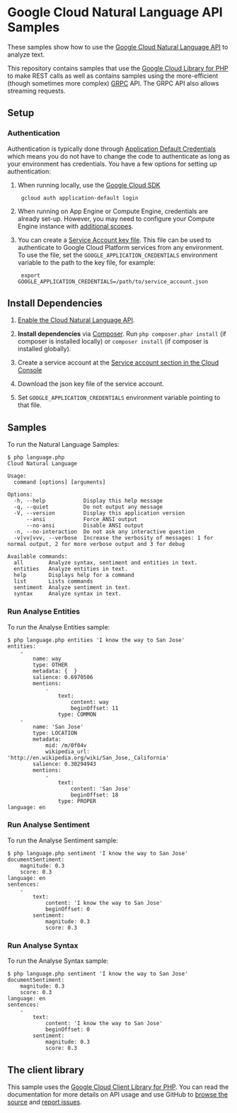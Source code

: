 # Google Cloud Natural Language API Samples

These samples show how to use the [Google Cloud Natural Language API][language-api]
to analyze text.

This repository contains samples that use the [Google Cloud
Library for PHP][google-cloud-php] to make REST calls as well as
contains samples using the more-efficient (though sometimes more
complex) [GRPC][grpc] API. The GRPC API also allows streaming requests.

[language-api]: http://cloud.google.com/natural-language
[google-cloud-php]: https://googlecloudplatform.github.io/google-cloud-php/
[grpc]: http://grpc.io


## Setup

### Authentication

Authentication is typically done through [Application Default Credentials][adc]
which means you do not have to change the code to authenticate as long as
your environment has credentials. You have a few options for setting up
authentication:

1. When running locally, use the [Google Cloud SDK][google-cloud-sdk]

        gcloud auth application-default login

1. When running on App Engine or Compute Engine, credentials are already
   set-up. However, you may need to configure your Compute Engine instance
   with [additional scopes][additional_scopes].

1. You can create a [Service Account key file][service_account_key_file]. This file can be used to
   authenticate to Google Cloud Platform services from any environment. To use
   the file, set the ``GOOGLE_APPLICATION_CREDENTIALS`` environment variable to
   the path to the key file, for example:

        export GOOGLE_APPLICATION_CREDENTIALS=/path/to/service_account.json

[adc]: https://cloud.google.com/docs/authentication#getting_credentials_for_server-centric_flow
[additional_scopes]: https://cloud.google.com/compute/docs/authentication#using
[service_account_key_file]: https://developers.google.com/identity/protocols/OAuth2ServiceAccount#creatinganaccount

## Install Dependencies

1. [Enable the Cloud Natural Language API](https://console.cloud.google.com/flows/enableapi?apiid=language.googleapis.com).

1. **Install dependencies** via [Composer](http://getcomposer.org/doc/00-intro.md).
    Run `php composer.phar install` (if composer is installed locally) or `composer install`
    (if composer is installed globally).

1. Create a service account at the
[Service account section in the Cloud Console](https://console.cloud.google.com/iam-admin/serviceaccounts/)

1. Download the json key file of the service account.

1. Set `GOOGLE_APPLICATION_CREDENTIALS` environment variable pointing to that file.

## Samples

To run the Natural Language Samples:

    $ php language.php
    Cloud Natural Language

    Usage:
      command [options] [arguments]

    Options:
      -h, --help            Display this help message
      -q, --quiet           Do not output any message
      -V, --version         Display this application version
          --ansi            Force ANSI output
          --no-ansi         Disable ANSI output
      -n, --no-interaction  Do not ask any interactive question
      -v|vv|vvv, --verbose  Increase the verbosity of messages: 1 for normal output, 2 for more verbose output and 3 for debug

    Available commands:
      all        Analyze syntax, sentiment and entities in text.
      entities   Analyze entities in text.
      help       Displays help for a command
      list       Lists commands
      sentiment  Analyze sentiment in text.
      syntax     Analyze syntax in text.

### Run Analyse Entities

To run the Analyse Entities sample:

    $ php language.php entities 'I know the way to San Jose'
    entities:
        -
            name: way
            type: OTHER
            metadata: {  }
            salience: 0.6970506
            mentions:
                -
                    text:
                        content: way
                        beginOffset: 11
                    type: COMMON
        -
            name: 'San Jose'
            type: LOCATION
            metadata:
                mid: /m/0f04v
                wikipedia_url: 'http://en.wikipedia.org/wiki/San_Jose,_California'
            salience: 0.30294943
            mentions:
                -
                    text:
                        content: 'San Jose'
                        beginOffset: 18
                    type: PROPER
    language: en

### Run Analyse Sentiment

To run the Analyse Sentiment sample:

    $ php language.php sentiment 'I know the way to San Jose'
    documentSentiment:
        magnitude: 0.3
        score: 0.3
    language: en
    sentences:
        -
            text:
                content: 'I know the way to San Jose'
                beginOffset: 0
            sentiment:
                magnitude: 0.3
                score: 0.3

### Run Analyse Syntax

To run the Analyse Syntax sample:

    $ php language.php sentiment 'I know the way to San Jose'
    documentSentiment:
        magnitude: 0.3
        score: 0.3
    language: en
    sentences:
        -
            text:
                content: 'I know the way to San Jose'
                beginOffset: 0
            sentiment:
                magnitude: 0.3
                score: 0.3

## The client library

This sample uses the [Google Cloud Client Library for PHP][google-cloud-php].
You can read the documentation for more details on API usage and use GitHub
to [browse the source][google-cloud-php-source] and  [report issues][google-cloud-php-issues].

[google-cloud-php]: https://googlecloudplatform.github.io/google-cloud-php
[google-cloud-php-source]: https://github.com/GoogleCloudPlatform/google-cloud-php
[google-cloud-php-issues]: https://github.com/GoogleCloudPlatform/google-cloud-php/issues
[google-cloud-sdk]: https://cloud.google.com/sdk/

